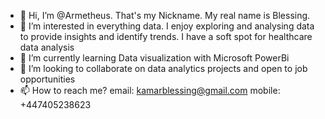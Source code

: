 - 👋 Hi, I’m @Armetheus. That's my Nickname. My real name is Blessing.
- 👀 I’m interested in everything data. I enjoy exploring and analysing data to provide insights and identify trends. I have a soft spot for healthcare data analysis
- 🌱 I’m currently learning Data visualization with Microsoft PowerBi 
- 💞️ I’m looking to collaborate on data analytics projects and open to job opportunities
- 📫 How to reach me? email: kamarblessing@gmail.com   mobile: +447405238623

<!---
Armetheus/Armetheus is a ✨ special ✨ repository because its `README.md` (this file) appears on your GitHub profile.
You can click the Preview link to take a look at your changes.
--->
